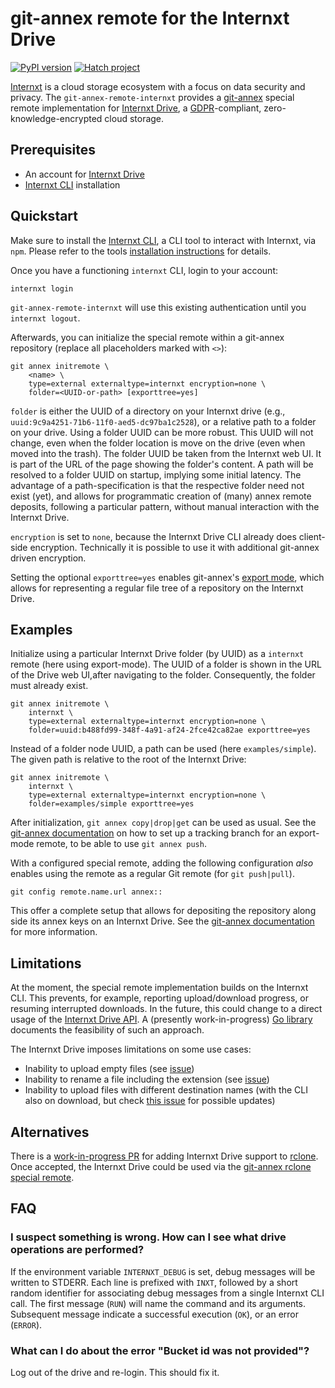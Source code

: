 # git-annex remote for the Internxt Drive

[![PyPI version](https://badge.fury.io/py/git-annex-remote-internxt.svg)](https://badge.fury.io/py/git-annex-remote-internxt)
[![Hatch project](https://img.shields.io/badge/%F0%9F%A5%9A-Hatch-4051b5.svg)](https://github.com/pypa/hatch)

[Internxt](https://internxt.com/about) is a cloud storage ecosystem with a focus on data security and privacy.
The `git-annex-remote-internxt` provides a [git-annex](https://git-annex.branchable.com) special remote implementation for [Internxt Drive](https://internxt.com/drive), a [GDPR](https://gdpr.eu/what-is-gdpr)-compliant, zero-knowledge-encrypted cloud storage.

## Prerequisites

- An account for [Internxt Drive](https://internxt.com/drive)
- [Internxt CLI](https://github.com/internxt/cli#readme) installation

## Quickstart

Make sure to install the [Internxt CLI](https://github.com/internxt/cli#readme), a CLI tool to interact with Internxt, via `npm`.
Please refer to the tools [installation instructions](https://github.com/internxt/cli#installation) for details.

Once you have a functioning `internxt` CLI, login to your account:

```
internxt login
```

`git-annex-remote-internxt` will use this existing authentication until you `internxt logout`.

Afterwards, you can initialize the special remote within a git-annex repository (replace all placeholders marked with ``<>``):

```
git annex initremote \
    <name> \
    type=external externaltype=internxt encryption=none \
    folder=<UUID-or-path> [exporttree=yes]
```

`folder` is either the UUID of a directory on your Internxt drive (e.g., `uuid:9c9a4251-71b6-11f0-aed5-dc97ba1c2528`), or a relative path to a folder on your drive.
Using a folder UUID can be more robust.
This UUID will not change, even when the folder location is move on the drive (even when moved into the trash).
The folder UUID be taken from the Internxt web UI.
It is part of the URL of the page showing the folder's content.
A path will be resolved to a folder UUID on startup, implying some initial latency.
The advantage of a path-specification is that the respective folder need not exist (yet), and allows for programmatic creation of (many) annex remote deposits, following a particular pattern, without manual interaction with the Internxt Drive.

`encryption` is set to `none`, because the Internxt Drive CLI already does client-side encryption.
Technically it is possible to use it with additional git-annex driven encryption.

Setting the optional `exporttree=yes` enables git-annex's [export mode](https://git-annex.branchable.com/git-annex-export), which allows for representing a regular file tree of a repository on the Internxt Drive.

## Examples

Initialize using a particular Internxt Drive folder (by UUID) as a `internxt` remote (here using export-mode).
The UUID of a folder is shown in the URL of the Drive web UI,after navigating to the folder.
Consequently, the folder must already exist.

```
git annex initremote \
    internxt \
    type=external externaltype=internxt encryption=none \
    folder=uuid:b488fd99-348f-4a91-af24-2fce42ca82ae exporttree=yes
```

Instead of a folder node UUID, a path can be used (here `examples/simple`).
The given path is relative to the root of the Internxt Drive:

```
git annex initremote \
    internxt \
    type=external externaltype=internxt encryption=none \
    folder=examples/simple exporttree=yes
```

After initialization, `git annex copy|drop|get` can be used as usual.
See the [git-annex documentation](https://git-annex.branchable.com/git-annex-export) on how to set up a tracking branch for an export-mode remote, to be able to use `git annex push`.

With a configured special remote, adding the following configuration *also* enables using the remote as a regular Git remote (for `git push|pull`).

```
git config remote.name.url annex::
```

This offer a complete setup that allows for depositing the repository along side its annex keys on an Internxt Drive.
See the [git-annex documentation](https://git-annex.branchable.com/git-remote-annex) for more information.

## Limitations

At the moment, the special remote implementation builds on the Internxt CLI.
This prevents, for example, reporting upload/download progress, or resuming interrupted downloads.
In the future, this could change to a direct usage of the [Internxt Drive API](https://api.internxt.com/drive).
A (presently work-in-progress) [Go library](https://github.com/StarHack/go-internxt-drive) documents the feasibility of such an approach.

The Internxt Drive imposes limitations on some use cases:

- Inability to upload empty files (see [issue](https://github.com/internxt/cli/issues/285))
- Inability to rename a file including the extension (see [issue](https://github.com/internxt/cli/issues/327))
- Inability to upload files with different destination names (with the CLI also on download, but check [this issue](https://github.com/internxt/cli/issues/125) for possible updates)

## Alternatives

There is a [work-in-progress PR](https://github.com/rclone/rclone/pull/8556) for adding Internxt Drive support to [rclone](https://rclone.org).
Once accepted, the Internxt Drive could be used via the [git-annex rclone special remote](https://rclone.org/commands/rclone_gitannex).


## FAQ

### I suspect something is wrong. How can I see what drive operations are performed?

If the environment variable `INTERNXT_DEBUG` is set, debug messages will be written to STDERR.
Each line is prefixed with `INXT`, followed by a short random identifier for associating debug messages from a single Internxt CLI call.
The first message (`RUN`) will name the command and its arguments.
Subsequent message indicate a successful execution (`OK`), or an error (`ERROR`).

### What can I do about the error "Bucket id was not provided"?

Log out of the drive and re-login. This should fix it.
